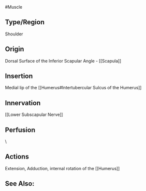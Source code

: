 #Muscle

## Type/Region 
Shoulder 

## Origin
Dorsal Surface of the Inferior Scapular Angle - [[Scapula]]

## Insertion
Medial lip of the [[Humerus#Intertubercular Sulcus of the Humerus]]

## Innervation
[[Lower Subscapular Nerve]]

## Perfusion

\
## Actions
Extension, Adduction, internal rotation of the [[Humerus]] 

## See Also:


